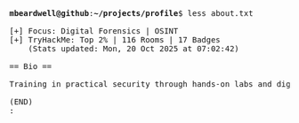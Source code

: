 <pre>

<strong>mbeardwell@github</strong>:<strong>~/projects/profile</strong>$ less about.txt

[+] Focus: Digital Forensics | OSINT
[+] TryHackMe: Top 2% | 116 Rooms | 17 Badges
    (Stats updated: Mon, 20 Oct 2025 at 07:02:42)

== Bio ==

Training in practical security through hands-on labs and digital investigations.

(END)
:
</pre>
